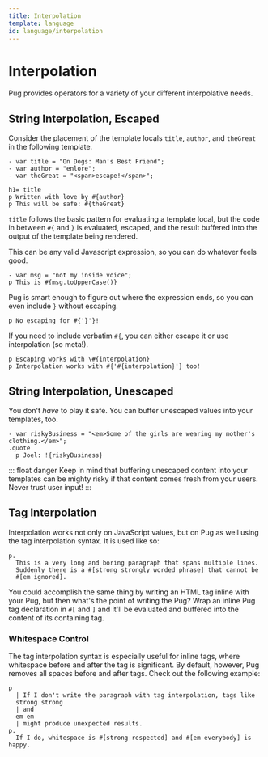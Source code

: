 ```yaml
---
title: Interpolation
template: language
id: language/interpolation
---
```


<!--
.panel-heading Hey!
.panel-body
  p.
    The Pug source code displayed in this, and many of the other pages
    in these docs, is interactive. Edit it and see what happens!
-->

# Interpolation

Pug provides operators for a variety of your different interpolative needs.

## String Interpolation, Escaped

Consider the placement of the template locals `title`, `author`, and `theGreat` in the following template.

```pug-preview
- var title = "On Dogs: Man's Best Friend";
- var author = "enlore";
- var theGreat = "<span>escape!</span>";

h1= title
p Written with love by #{author}
p This will be safe: #{theGreat}
```

`title` follows the basic pattern for evaluating a template local, but the code in between `#{` and `}` is evaluated, escaped, and the result buffered into the output of the template being rendered.

This can be any valid Javascript expression, so you can do whatever feels good.

```pug-preview
- var msg = "not my inside voice";
p This is #{msg.toUpperCase()}
```

Pug is smart enough to figure out where the expression ends, so you can even include `}` without escaping.

```pug-preview
p No escaping for #{'}'}!
```

If you need to include verbatim `#{`, you can either escape it or use interpolation (so meta!).

```pug-preview
p Escaping works with \#{interpolation}
p Interpolation works with #{'#{interpolation}'} too!
```

## String Interpolation, Unescaped

You don't *have* to play it safe. You can buffer unescaped values into your templates, too.

```pug-preview
- var riskyBusiness = "<em>Some of the girls are wearing my mother's clothing.</em>";
.quote
  p Joel: !{riskyBusiness}
```

::: float danger
Keep in mind that buffering unescaped content into your templates can be mighty risky if that content comes fresh from your users.  Never trust user input!
:::

## Tag Interpolation

Interpolation works not only on JavaScript values, but on Pug as well using the tag interpolation syntax. It is used like so:

```pug-preview
p.
  This is a very long and boring paragraph that spans multiple lines.
  Suddenly there is a #[strong strongly worded phrase] that cannot be
  #[em ignored].
```

You could accomplish the same thing by writing an HTML tag inline with your Pug, but then what's the point of writing the Pug? Wrap an inline Pug tag declaration in `#[` and `]` and it'll be evaluated and buffered into the content of its containing tag.

### Whitespace Control

The tag interpolation syntax is especially useful for inline tags, where whitespace before and after the tag is significant. By default, however, Pug removes all spaces before and after tags. Check out the following example:

```pug-preview
p
  | If I don't write the paragraph with tag interpolation, tags like
  strong strong
  | and
  em em
  | might produce unexpected results.
p.
  If I do, whitespace is #[strong respected] and #[em everybody] is happy.
```
